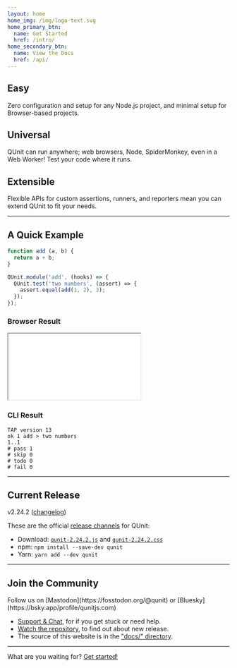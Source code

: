 ```yaml
---
layout: home
home_img: /img/logo-text.svg
home_primary_btn:
  name: Get Started
  href: /intro/
home_secondary_btn:
  name: View the Docs
  href: /api/
---
```


<section class="grid grid--small home-highlights">
  <div>
    <h2>Easy</h2>
    <p>Zero configuration and setup for any Node.js project, and minimal setup for Browser-based projects.</p>
  </div>

  <div>
    <h2>Universal</h2>
    <p>QUnit can run anywhere; web browsers, Node, SpiderMonkey, even in a Web Worker! Test your code where it runs.</p>
  </div>

  <div>
    <h2>Extensible</h2>
    <p>Flexible APIs for custom assertions, runners, and reporters mean you can extend QUnit to fit your needs.</p>
  </div>
</section>

---

## A Quick Example

```js
function add (a, b) {
  return a + b;
}

QUnit.module('add', (hooks) => {
  QUnit.test('two numbers', (assert) => {
    assert.equal(add(1, 2), 3);
  });
});
```

<div class="grid grid--split" markdown="1">

<div class="example-result" markdown="1">

### Browser Result

<iframe loading="lazy" title="The example test code running in the browser" src="/resources/example-add.html"></iframe>

</div>

<div class="example-result" markdown="1">

### CLI Result

```tap
TAP version 13
ok 1 add > two numbers
1..1
# pass 1
# skip 0
# todo 0
# fail 0
```

</div>

</div>

---

## Current Release

<p class="lead lead--center">v2.24.2 (<a href="https://github.com/qunitjs/qunit/blob/2.24.2/History.md">changelog</a>)</p>

These are the official [release channels](intro.md#download) for QUnit:

* Download: [`qunit-2.24.2.js`](https://code.jquery.com/qunit/qunit-2.24.2.js) and [`qunit-2.24.2.css`](https://code.jquery.com/qunit/qunit-2.24.2.css)
* npm: `npm install --save-dev qunit`
* Yarn: `yarn add --dev qunit`

---

## Join the Community

<p class="lead" markdown="1">Follow us on [Mastodon](https://fosstodon.org/@qunit) or [Bluesky](https://bsky.app/profile/qunitjs.com)</p>

* [Support & Chat](./intro.md#support), for if you get stuck or need help.
* [Watch the repository](https://github.com/qunitjs/qunit), to find out about new release.
* The source of this website is in the ["docs/" directory](https://github.com/qunitjs/qunit/tree/main/docs).

---

<p class="cta">What are you waiting for? <a href="{% link intro.md %}" class="button">Get started!</a></p>

